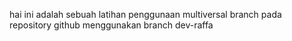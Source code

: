 hai ini adalah sebuah latihan penggunaan multiversal branch pada repository github menggunakan branch dev-raffa
